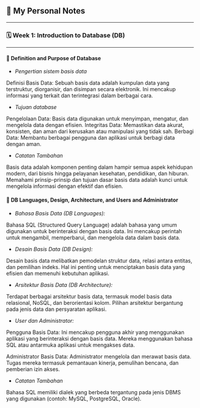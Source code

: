 ## 📘 My Personal Notes 
---
### 🗓️ Week 1: Introduction to Database (DB)
---
#### 📍 Definition and Purpose of Database
- _Pengertian sistem basis data_

Definisi Basis Data: Sebuah basis data adalah kumpulan data yang terstruktur, diorganisir, dan disimpan secara elektronik.
Ini mencakup informasi yang terkait dan terintegrasi dalam berbagai cara.
- _Tujuan database_
  
Pengelolaan Data: Basis data digunakan untuk menyimpan, mengatur, dan mengelola data dengan efisien.
Integritas Data: Memastikan data akurat, konsisten, dan aman dari kerusakan atau manipulasi yang tidak sah.
Berbagi Data: Membantu berbagai pengguna dan aplikasi untuk berbagi data dengan aman.
- _Catatan Tambahan_

Basis data adalah komponen penting dalam hampir semua aspek kehidupan modern, dari bisnis hingga pelayanan kesehatan, pendidikan, dan hiburan. Memahami prinsip-prinsip dan tujuan dasar basis data adalah kunci untuk mengelola informasi dengan efektif dan efisien.


#### 📍 DB Languages, Design, Architecture, and Users and Administrator
- _Bahasa Basis Data (DB Languages):_

Bahasa SQL (Structured Query Language) adalah bahasa yang umum digunakan untuk berinteraksi dengan basis data. Ini mencakup perintah untuk mengambil, memperbarui, dan mengelola data dalam basis data.
- _Desain Basis Data (DB Design):_

Desain basis data melibatkan pemodelan struktur data, relasi antara entitas, dan pemilihan indeks. Hal ini penting untuk menciptakan basis data yang efisien dan memenuhi kebutuhan aplikasi.
- _Arsitektur Basis Data (DB Architecture):_

Terdapat berbagai arsitektur basis data, termasuk model basis data relasional, NoSQL, dan berorientasi kolom. Pilihan arsitektur bergantung pada jenis data dan persyaratan aplikasi.
- _User dan Administrator:_

Pengguna Basis Data: Ini mencakup pengguna akhir yang menggunakan aplikasi yang berinteraksi dengan basis data. Mereka menggunakan bahasa SQL atau antarmuka aplikasi untuk mengakses data.

Administrator Basis Data: Administrator mengelola dan merawat basis data. Tugas mereka termasuk pemantauan kinerja, pemulihan bencana, dan pemberian izin akses.
- _Catatan Tambahan_

Bahasa SQL memiliki dialek yang berbeda tergantung pada jenis DBMS yang digunakan (contoh: MySQL, PostgreSQL, Oracle).
